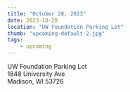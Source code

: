 ```yaml
---
title: "October 28, 2023"
date: 2023-10-28
location: "UW Foundation Parking Lot"
thumb: "upcoming-default-2.jpg"
tags: 
    - upcoming
---
```

UW Foundation Parking Lot<br />
1848 University Ave<br />
Madison, WI 53726</a>